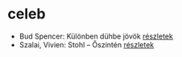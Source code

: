 # celeb

- Bud Spencer: Különben dühbe jövök [részletek](_details/%7Bopf.creator%7D.md#id_1212)
- Szalai, Vivien: Stohl – Őszintén [részletek](_details/%7Bopf.creator%7D.md#id_407)